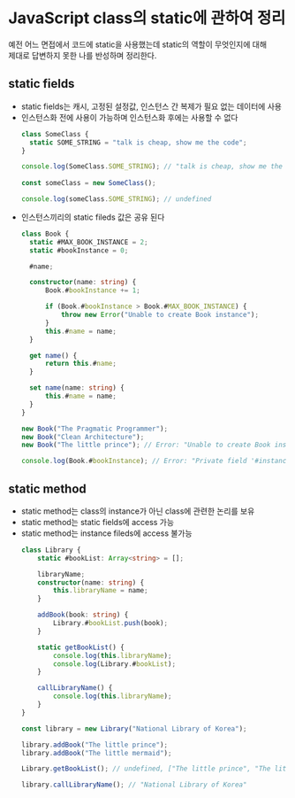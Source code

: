 # JavaScript class의 static에 관하여 정리
예전 어느 면접에서 코드에 static을 사용했는데 static의 역할이 무엇인지에 대해<br>
제대로 답변하지 못한 나를 반성하며 정리한다.

## static fields
- static fields는 캐시, 고정된 설정값, 인스턴스 간 복제가 필요 없는 데이터에 사용
- 인스턴스화 전에 사용이 가능하며 인스턴스화 후에는 사용할 수 없다
  ```ts
  class SomeClass {
    static SOME_STRING = "talk is cheap, show me the code";
  }

  console.log(SomeClass.SOME_STRING); // "talk is cheap, show me the code"
    
  const someClass = new SomeClass();

  console.log(someClass.SOME_STRING); // undefined
  ```
- 인스턴스끼리의 static fileds 값은 공유 된다
  ```ts
  class Book {
    static #MAX_BOOK_INSTANCE = 2;
    static #bookInstance = 0;

    #name;

    constructor(name: string) {
        Book.#bookInstance += 1;

        if (Book.#bookInstance > Book.#MAX_BOOK_INSTANCE) {
            throw new Error("Unable to create Book instance");
        }
        this.#name = name;
    }

    get name() {
        return this.#name;
    }

    set name(name: string) {
        this.#name = name;
    }
  }

  new Book("The Pragmatic Programmer");
  new Book("Clean Architecture");
  new Book("The little prince"); // Error: "Unable to create Book instance"

  console.log(Book.#bookInstance); // Error: "Private field '#instance' must be declared in an enclosing class"
  ```

## static method
- static method는 class의 instance가 아닌 class에 관련한 논리를 보유
- static method는 static fields에 access 가능
- static method는 instance fileds에 access 불가능
  ```ts
  class Library {
      static #bookList: Array<string> = [];

      libraryName;
      constructor(name: string) {
          this.libraryName = name;
      }

      addBook(book: string) {
          Library.#bookList.push(book);
      }

      static getBookList() {
          console.log(this.libraryName);
          console.log(Library.#bookList);
      }

      callLibraryName() {
          console.log(this.libraryName);
      }
  }

  const library = new Library("National Library of Korea");

  library.addBook("The little prince");
  library.addBook("The little mermaid");

  Library.getBookList(); // undefined, ["The little prince", "The little mermaid"]

  library.callLibraryName(); // "National Library of Korea"
  ```